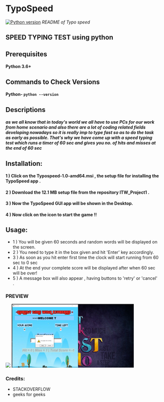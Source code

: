 # TypoSpeed
[![Python version](https://img.shields.io/badge/python-3.8.5-brightgreen.svg)](https://www.python.org)
<i>README of Typo speed</i>

## SPEED TYPING TEST using python
## Prerequisites

#### Python 3.6+



## Commands to Check Versions

#### Python- `python --version`
## Descriptions
#####  as we all know that in today's world we all have to use PCs for our work from home scenario and also there are a lot of coding related fields developing nowadays so it is really imp to type fast so as to do the task as early as possible. That's why we have come up with a speed typing test which runs a timer of 60 sec and gives you no. of hits and misses at the end of 60 sec
## Installation:
#### 1 ) Click on the Typospeed-1.0-amd64.msi , the setup file for installing the TypoSpeed app .
#### 2 ) Download the 12.1 MB setup file from the repository ITW_Project1 . 
#### 3 ) Now the TypoSpeed GUI app will be shown in the Desktop.
#### 4 ) Now click on the icon to start the game !!


## Usage: 
- 1 ) You will be given 60 seconds and random words will be displayed on the screen.
- 2 ) You need to type it in the box given and hit 'Enter' key accordingly.
- 3 ) As soon as you hit enter first time the clock will start running from 60 sec to 0 sec
- 4 ) At the end your complete score will be displayed after when 60 sec will be over!
- 5 ) A message box will also appear , having buttons to 'retry' or 'cancel' . 
###  PREVIEW
<img src="preview1.png" width="400" >
<img src="preview2.png" width="400">

### Credits:
  - STACKOVERFLOW
  - geeks for geeks
  
